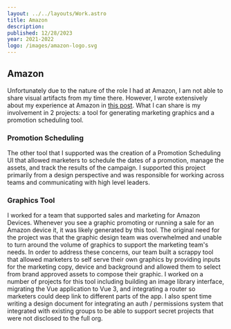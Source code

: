 ```yaml
---
layout: ../../layouts/Work.astro
title: Amazon
description:
published: 12/28/2023
year: 2021-2022
logo: /images/amazon-logo.svg
---
```


## Amazon

Unfortunately due to the nature of the role I had at Amazon, I am not able to share visual artifacts from my time there. However, I wrote extensively about my experience at Amazon in [this post](/thoughts/my-experience-at-amazon). What I can share is my involvement in 2 projects: a tool for generating marketing graphics and a promotion scheduling tool. 

### Promotion Scheduling
 
The other tool that I supported was the creation of a Promotion Scheduling UI that allowed marketers to schedule the dates of a promotion, manage the assets, and track the results of the campaign. I supported this project primarily from a design perspective and was responsible for working across teams and communicating with high level leaders. 

### Graphics Tool

I worked for a team that supported sales and marketing for Amazon Devices. Whenever you see a graphic promoting or running a sale for an Amazon device it, it was likely generated by this tool. The original need for the project was that the graphic design team was overwhelmed and unable to turn around the volume of graphics to support the marketing team's needs. In order to address these concerns, our team built a scrappy tool that allowed marketers to self serve their own graphics by providing inputs for the marketing copy, device and background and allowed them to select from brand approved assets to compose their graphic. I worked on a number of projects for this tool including building an image library interface, migrating the Vue application to Vue 3, and integrating a router so marketers could deep link to different parts of the app. I also spent time writing a design document for integrating an auth / permissions system that integrated with existing groups to be able to support secret projects that were not disclosed to the full org. 